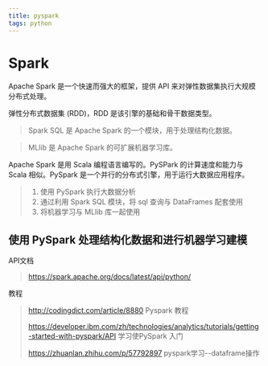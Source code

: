 ```yaml
---
title: pyspark
tags: python
---
```


# Spark

Apache Spark 是一个快速而强大的框架，提供 API 来对弹性数据集执行大规模分布式处理。

弹性分布式数据集 (RDD)，RDD 是该引擎的基础和骨干数据类型。

> Spark SQL 是 Apache Spark 的一个模块，用于处理结构化数据。

> MLlib 是 Apache Spark 的可扩展机器学习库。

Apache Spark 是用 Scala 编程语言编写的。PySPark 的计算速度和能力与 Scala 相似。PySpark 是一个并行的分布式引擎，用于运行大数据应用程序。

> 1. 使用 PySpark 执行大数据分析
> 2. 通过利用 Spark SQL 模块，将 sql 查询与 DataFrames 配套使用
> 3. 将机器学习与 MLlib 库一起使用

## 使用 PySpark 处理结构化数据和进行机器学习建模

API文档

> https://spark.apache.org/docs/latest/api/python/

教程

> http://codingdict.com/article/8880 Pyspark 教程
>
> https://developer.ibm.com/zh/technologies/analytics/tutorials/getting-started-with-pyspark/API 学习使PySpark 入门
>
> https://zhuanlan.zhihu.com/p/57792897 pyspark学习--dataframe操作